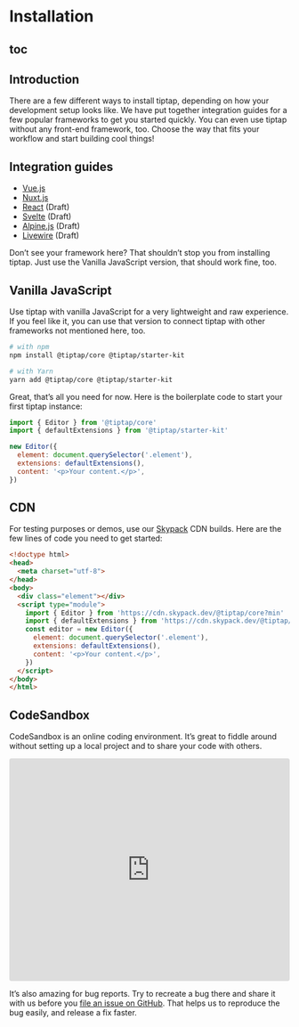# Installation

## toc

## Introduction
There are a few different ways to install tiptap, depending on how your development setup looks like. We have put together integration guides for a few popular frameworks to get you started quickly. You can even use tiptap without any front-end framework, too. Choose the way that fits your workflow and start building cool things!

## Integration guides
* [Vue.js](/guide/getting-started/vue)
* [Nuxt.js](/guide/getting-started/nuxt)
* [React](/guide/getting-started/react) (Draft)
* [Svelte](/guide/getting-started/svelte) (Draft)
* [Alpine.js](/guide/getting-started/alpine) (Draft)
* [Livewire](/guide/getting-started/livewire) (Draft)

Don’t see your framework here? That shouldn’t stop you from installing tiptap. Just use the Vanilla JavaScript version, that should work fine, too.

## Vanilla JavaScript
Use tiptap with vanilla JavaScript for a very lightweight and raw experience. If you feel like it, you can use that version to connect tiptap with other frameworks not mentioned here, too.

```bash
# with npm
npm install @tiptap/core @tiptap/starter-kit

# with Yarn
yarn add @tiptap/core @tiptap/starter-kit
```

Great, that’s all you need for now. Here is the boilerplate code to start your first tiptap instance:

```js
import { Editor } from '@tiptap/core'
import { defaultExtensions } from '@tiptap/starter-kit'

new Editor({
  element: document.querySelector('.element'),
  extensions: defaultExtensions(),
  content: '<p>Your content.</p>',
})
```

## CDN
For testing purposes or demos, use our [Skypack](https://www.skypack.dev/) CDN builds. Here are the few lines of code you need to get started:

```html
<!doctype html>
<head>
  <meta charset="utf-8">
</head>
<body>
  <div class="element"></div>
  <script type="module">
    import { Editor } from 'https://cdn.skypack.dev/@tiptap/core?min'
    import { defaultExtensions } from 'https://cdn.skypack.dev/@tiptap/starter-kit?min'
    const editor = new Editor({
      element: document.querySelector('.element'),
      extensions: defaultExtensions(),
      content: '<p>Your content.</p>',
    })
  </script>
</body>
</html>
```

## CodeSandbox
CodeSandbox is an online coding environment. It’s great to fiddle around without setting up a local project and to share your code with others.

<iframe
  src="https://codesandbox.io/embed/tiptap-issue-template-b83rr?fontsize=14&hidenavigation=1&module=%2Fsrc%2Fcomponents%2FTiptap.vue&theme=dark"
  style="width:100%; height:400px; border:0; border-radius: 4px; overflow:hidden;"
  title="tiptap-issue-template"
  sandbox="allow-forms allow-modals allow-popups allow-presentation allow-same-origin allow-scripts"
></iframe>

It’s also amazing for bug reports. Try to recreate a bug there and share it with us before you [file an issue on GitHub](https://github.com/ueberdosis/tiptap-next/issues/new/choose). That helps us to reproduce the bug easily, and release a fix faster.
